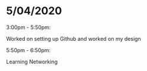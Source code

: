 # 5/04/2020

3:00pm - 5:50pm:

  Worked on setting up Github and worked on my design
  
	
  
5:50pm - 6:50pm:

  Learning Networking
    
